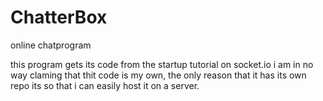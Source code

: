 # ChatterBox
online chatprogram

this program gets its code from the startup tutorial on socket.io i am in no way claming that thit code is my own, the only reason that it has its own repo its so that i can easily host it on a server.

